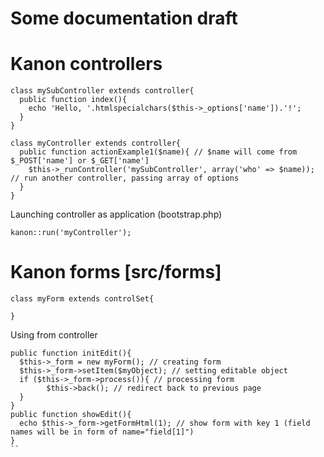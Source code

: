 Some documentation draft
===================

Kanon controllers
=================

```
class mySubController extends controller{
  public function index(){
    echo 'Hello, '.htmlspecialchars($this->_options['name']).'!';
  }
}
```
```
class myController extends controller{
  public function actionExample1($name){ // $name will come from $_POST['name'] or $_GET['name']
    $this->_runController('mySubController', array('who' => $name)); // run another controller, passing array of options
  }
}
```
Launching controller as application (bootstrap.php)
```
kanon::run('myController');
```



Kanon forms [src/forms]
===========
```
class myForm extends controlSet{
   
}
```


Using from controller
```
public function initEdit(){
  $this->_form = new myForm(); // creating form
  $this->_form->setItem($myObject); // setting editable object
  if ($this->_form->process()){ // processing form
  		$this->back(); // redirect back to previous page
  }
}
public function showEdit(){
  echo $this->_form->getFormHtml(1); // show form with key 1 (field names will be in form of name="field[1]")
}
``

